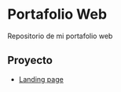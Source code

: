 # Portafolio Web

Repositorio de mi portafolio web

## Proyecto

- [Landing page](https://eduardelarosa.github.io/PortafolioWeb/portafolio2.0)